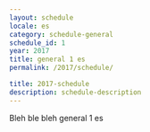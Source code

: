 ```yaml
---
layout: schedule
locale: es
category: schedule-general
schedule_id: 1
year: 2017
title: general 1 es
permalink: /2017/schedule/

title: 2017-schedule
description: schedule-description
---
```


Bleh ble bleh general 1 es
